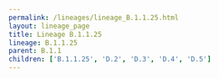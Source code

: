 ```yaml
---
permalink: /lineages/lineage_B.1.1.25.html
layout: lineage_page
title: Lineage B.1.1.25
lineage: B.1.1.25
parent: B.1.1
children: ['B.1.1.25', 'D.2', 'D.3', 'D.4', 'D.5']
---
```

